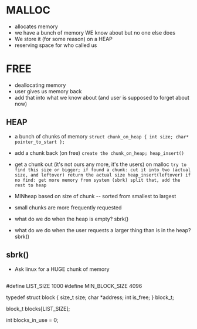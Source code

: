 

# MALLOC

* allocates memory
* we have a bunch of memory WE know about but no one else does
* We store it (for some reason) on a HEAP
* reserving space for who called us

# FREE

* deallocating memory
* user gives us memory back
* add that into what we know about (and user is supposed to forget about now)

## HEAP

* a bunch of chunks of memory
`struct chunk_on_heap { int size; char* pointer_to_start };`


* add a chunk back (on free)
`create the chunk_on_heap; heap_insert()`

* get a chunk out (it's not ours any more, it's the users) on malloc
`
try to find this size or bigger;
if found a chunk: cut it into two (actual size, and leftover)
    return the actual size
    heap_insert(leftover)
if no find:
    get more memory from system (sbrk)
    split that, add the rest to heap
`
* MINheap based on size of chunk -- sorted from smallest to largest
* small chunks are more frequently requested

* what do we do when the heap is empty?
  sbrk()
* what do we do when the user requests a larger thing than is in the heap?
  sbrk()

## sbrk()

* Ask linux for a HUGE chunk of memory


##
#define LIST_SIZE 1000
#define MIN_BLOCK_SIZE 4096

typedef struct block
{
    size_t size;
    char *address;
    int is_free;
} block_t;

block_t blocks[LIST_SIZE];

int blocks_in_use = 0;

##


